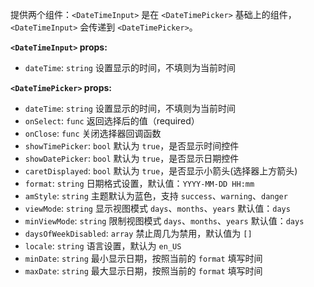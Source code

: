 提供两个组件：`<DateTimeInput>` 是在 `<DateTimePicker>` 基础上的组件，`<DateTimeInput>` 会传递到 `<DateTimePicker>`。

**`<DateTimeInput>` props:**
- `dateTime`: `string` 设置显示的时间，不填则为当前时间

**`<DateTimePicker>` props:**
- `dateTime`: `string` 设置显示的时间，不填则为当前时间
- `onSelect`: `func` 返回选择后的值（required）
- `onClose`: `func` 关闭选择器回调函数
- `showTimePicker`: `bool` 默认为 `true`，是否显示时间控件
- `showDatePicker`: `bool` 默认为 `true`，是否显示日期控件
- `caretDisplayed`: `bool` 默认为 `true`，是否显示小箭头(选择器上方箭头)
- `format`: `string` 日期格式设置，默认值：`YYYY-MM-DD HH:mm`
- `amStyle`: `string` 主题默认为蓝色，支持 `success`、`warning`、`danger`
- `viewMode`: `string` 显示视图模式 `days`、`months`、`years` 默认值：`days`
- `minViewMode`: `string` 限制视图模式 `days`、`months`、`years` 默认值：`days`
- `daysOfWeekDisabled`: `array` 禁止周几为禁用，默认值为 `[]`
- `locale`: `string` 语言设置，默认为 `en_US`
- `minDate`: `string` 最小显示日期，按照当前的 `format` 填写时间
- `maxDate`: `string` 最大显示日期，按照当前的 `format` 填写时间
